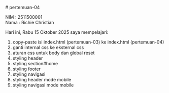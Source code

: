 # pertemuan-04

NIM : 2511500001<br>
Nama : Richie Christian<br>

Hari ini, Rabu 15 Oktober 2025 saya mempelajari:
<ol>
<li>copy-paste isi index.html (pertemuan-03) ke index.html (pertemuan-04)</li>
<li>ganti internal css ke eksternal css</li>
<li>aturan css untuk body dan global reset</li>
<li>styling header</li>
<li>styling section#home</li>
<li>styling footer</li>
<li>styling navigasi</li>
<li>styling header mode mobile</li>
<li>styling navigasi mode mobile</li>
</ol>